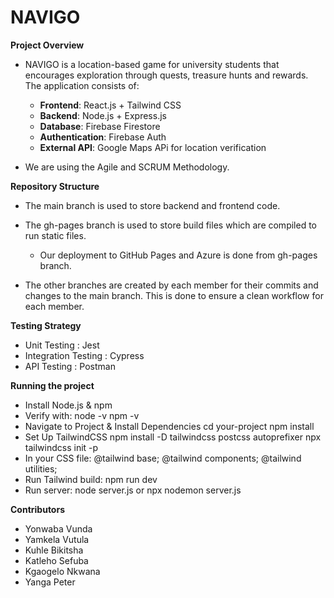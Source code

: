# NAVIGO
**Project Overview**
- NAVIGO is a location-based game for university students that encourages exploration through quests, treasure hunts and rewards. The application consists of:
  - **Frontend**: React.js + Tailwind CSS
  -  **Backend**: Node.js + Express.js
  -  **Database**: Firebase Firestore
  -  **Authentication**: Firebase Auth
  -  **External API**: Google Maps APi for location verification

- We are using the Agile and SCRUM Methodology.
    
**Repository Structure**
- The main branch is used to store backend and frontend code.
- The gh-pages branch is used to store build files which are compiled to run static files.
  - Our deployment to GitHub Pages and Azure is done from gh-pages branch.
    
- The other branches are created by each member for their commits and changes to the main branch. This is done to ensure a clean workflow for each member.

**Testing Strategy**
- Unit Testing : Jest
- Integration Testing : Cypress
- API Testing : Postman

**Running the project**
- Install Node.js & npm
- Verify with:
  node -v
  npm -v
- Navigate to Project & Install Dependencies
  cd your-project
  npm install
- Set Up TailwindCSS
  npm install -D tailwindcss postcss autoprefixer
  npx tailwindcss init -p
- In your CSS file:
  @tailwind base;
  @tailwind components;
  @tailwind utilities;
- Run Tailwind build:
  npm run dev
- Run server:
  node server.js
  or
  npx nodemon server.js

**Contributors**
- Yonwaba Vunda
- Yamkela Vutula
- Kuhle Bikitsha
- Katleho Sefuba
- Kgaogelo Nkwana
- Yanga Peter
